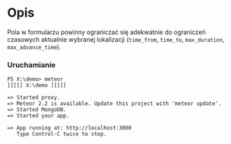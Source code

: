 # Opis	

Pola w formularzu powinny ograniczać się adekwatnie do ograniczeń czasowych aktualnie wybranej lokalizacji (`time_from`, `time_to`, `max_duration`, `max_advance_time`).

### Uruchamianie

```
PS X:\demo> meteor
[[[[[ X:\demo ]]]]]    

=> Started proxy.
=> Meteor 2.2 is available. Update this project with 'meteor update'.
=> Started MongoDB.
=> Started your app.

=> App running at: http://localhost:3000
   Type Control-C twice to stop.
```